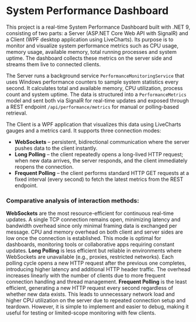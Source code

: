 # System Performance Dashboard

This project is a real-time System Performance Dashboard built with .NET 9, consisting of two parts: a Server (ASP.NET Core Web API with SignalR) and a Client (WPF desktop application using LiveCharts). Its purpose is to monitor and visualize system performance metrics such as CPU usage, memory usage, available memory, total running processes and system uptime. The dashboard collects these metrics on the server side and streams them live to connected clients.

The Server runs a background service `PerformanceMonitoringService` that uses Windows performance counters to sample system statistics every second. It calculates total and available memory, CPU utilization, process count and system uptime. The data is structured into a `PerformanceMetrics` model and sent both via SignalR for real-time updates and exposed through a REST endpoint `/api/performance/metrics` for manual or polling-based retrieval.

The Client is a WPF application that visualizes this data using LiveCharts gauges and a metrics card. It supports three connection modes:

- **WebSockets** – persistent, bidirectional communication where the server pushes data to the client instantly.
- **Long Polling** – the client repeatedly opens a long-lived HTTP request; when new data arrives, the server responds, and the client immediately reopens the connection.
- **Frequent Polling** – the client performs standard HTTP GET requests at a fixed interval (every second) to fetch the latest metrics from the REST endpoint.

### Comparative analysis of interaction methods:
**WebSockets** are the most resource-efficient for continuous real-time updates. A single TCP connection remains open, minimizing latency and bandwidth overhead since only minimal framing data is exchanged per message. CPU and memory overhead on both client and server sides are low once the connection is established. This mode is optimal for dashboards, monitoring tools or collaborative apps requiring constant updates.
**Long Polling** is less efficient but reliable in environments where WebSockets are unavailable (e.g., proxies, restricted networks). Each polling cycle opens a new HTTP request after the previous one completes, introducing higher latency and additional HTTP header traffic. The overhead increases linearly with the number of clients due to more frequent connection handling and thread management.
**Frequent Polling** is the least efficient, generating a new HTTP request every second regardless of whether new data exists. This leads to unnecessary network load and higher CPU utilization on the server due to repeated connection setup and teardown. However, it is simple to implement and easier to debug, making it useful for testing or limited-scope monitoring with few clients.
